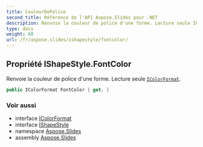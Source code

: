 ```yaml
---
title: CouleurDePolice
second_title: Référence de l'API Aspose.Slides pour .NET
description: Renvoie la couleur de police d'une forme. Lecture seule IColorFormat aspose.slides/icolorformat.
type: docs
weight: 60
url: /fr/aspose.slides/ishapestyle/fontcolor/
---
```


## Propriété IShapeStyle.FontColor

Renvoie la couleur de police d'une forme. Lecture seule [`IColorFormat`](../../icolorformat).

```csharp
public IColorFormat FontColor { get; }
```

### Voir aussi

* interface [IColorFormat](../../icolorformat)
* interface [IShapeStyle](../../ishapestyle)
* namespace [Aspose.Slides](../../ishapestyle)
* assembly [Aspose.Slides](../../../)

<!-- NE PAS ÉDITER : généré par xmldocmd pour Aspose.Slides.dll -->
